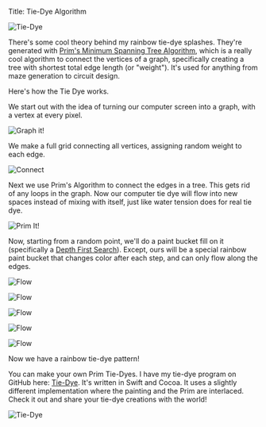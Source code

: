 Title: Tie-Dye Algorithm

![Tie-Dye](http://wanganzhou.com/images/tie-dye/tie-dye2.png)

There's some cool theory behind my rainbow tie-dye splashes. They're generated with [Prim's Minimum Spanning Tree Algorithm](https://en.wikipedia.org/wiki/Prim%27s_algorithm), which is a really cool algorithm to connect the vertices of a graph, specifically creating a tree with shortest total edge length (or "weight"). It's used for anything from maze generation to circuit design.

Here's how the Tie Dye works.

We start out with the idea of turning our computer screen into a graph, with a vertex at every pixel.

![Graph it!](http://wanganzhou.com/images/tie-dye/graph-empty.png)

We make a full grid connecting all vertices, assigning random weight to each edge.

![Connect](http://wanganzhou.com/images/tie-dye/graph-full.png)

Next we use Prim's Algorithm to connect the edges in a tree. This gets rid of any loops in the graph. Now our computer tie dye will flow into new spaces instead of mixing with itself, just like water tension does for real tie dye.

![Prim It!](http://wanganzhou.com/images/tie-dye/graph0.png)

Now, starting from a random point, we'll do a paint bucket fill on it (specifically a [Depth First Search](https://en.wikipedia.org/wiki/Depth-first_search)). Except, ours will be a special rainbow paint bucket that changes color after each step, and can only flow along the edges.

![Flow](http://wanganzhou.com/images/tie-dye/graph1.png)

![Flow](http://wanganzhou.com/images/tie-dye/graph2.png)

![Flow](http://wanganzhou.com/images/tie-dye/graph3.png)

![Flow](http://wanganzhou.com/images/tie-dye/graph4.png)

![Flow](http://wanganzhou.com/images/tie-dye/graph5.png)

Now we have a rainbow tie-dye pattern!

You can make your own Prim Tie-Dyes. I have my tie-dye program on GitHub here: [Tie-Dye](https://github.com/qema/tie-dye). It's written in Swift and Cocoa. It uses a slightly different implementation where the painting and the Prim are interlaced. Check it out and share your tie-dye creations with the world!

![Tie-Dye](http://wanganzhou.com/images/tie-dye/tie-dye1.png)